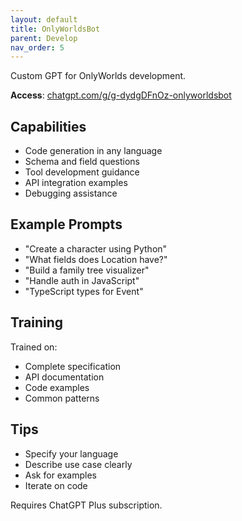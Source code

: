 ```yaml
---
layout: default
title: OnlyWorldsBot
parent: Develop
nav_order: 5
---
```




Custom GPT for OnlyWorlds development.

**Access**: [chatgpt.com/g/g-dydgDFnOz-onlyworldsbot](https://chatgpt.com/g/g-dydgDFnOz-onlyworldsbot)

## Capabilities

- Code generation in any language
- Schema and field questions
- Tool development guidance
- API integration examples
- Debugging assistance

## Example Prompts

- "Create a character using Python"
- "What fields does Location have?"
- "Build a family tree visualizer"
- "Handle auth in JavaScript"
- "TypeScript types for Event"

## Training

Trained on:
- Complete specification
- API documentation
- Code examples
- Common patterns

## Tips

- Specify your language
- Describe use case clearly
- Ask for examples
- Iterate on code

Requires ChatGPT Plus subscription.